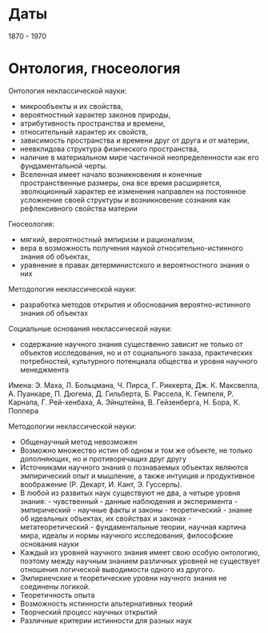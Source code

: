 #                  Даты

1870 - 1970

#                  Онтология, гносеология

Онтология неклассической науки:
- микрообъекты и их свойства, 
- вероятностный характер законов природы, 
- атрибутивность пространства и времени, 
- относительный характер их свойств, 
- зависимость пространства и времени друг от друга и от материи, 
- неевклидова структура физического пространства, 
- наличие в материальном мире частичной неопределенности как его фундаментальной черты. 
- Вселенная имеет начало возникновения и конечные пространственные размеры, она все время расширяется, эволюционный характер ее изменения направлен на постоянное усложнение своей структуры и возникновение сознания как рефлексивного свойства материи

Гносеология:
- мягкий, вероятностный эмпиризм и рационализм, 
- вера в возможность получения наукой относительно-истинного знания об объектах, 
- уравнение в правах детерминистского и вероятностного знания о них

Методология неклассической науки:
- разработка методов открытия и обоснования вероятно-истинного знания об объектах 

Социальные основания неклассической науки: 
- содержание научного знания существенно зависит не только от объектов исследования, но и от социального заказа, практических потребностей, культурного потенциала общества и уровня научного менеджмента

Имена: Э. Маха, Л. Больцмана, Ч. Пирса, Г. Риккерта, Дж. К. Максвелла, А. Пуанкаре, П. Дюгема, Д. Гильберта, Б. Рассела, К. Гемпеля, Р. Карнапа, Г. Рей-хенбаха, А. Эйнштейна, В. Гейзенберга, Н. Бора, К. Поппера

Методологии неклассической науки:
- Общенаучный метод невозможен
- Возможно множество истин об одном и том же объекте, не только дополняющих, но и противоречащих друг другу
- Источниками научного знания о познаваемых объектах являются эмпирический опыт и мышление, а также интуиция и продуктивное воображение (Р. Декарт, И. Кант, Э. Гуссерль).
- В любой из развитых наук существуют не два, а четыре уровня знания:
        - чувственный - данные наблюдения и эксперимента
        - эмпирический - научные факты и законы
        - теоретический - знание об идеальных объектах, их свойствах и законах
        - метатеоретический - фундаментальные теории, научная картина мира, идеалы и нормы научного исследования, философские основания науки
- Каждый из уровней научного знания имеет свою особую онтологию, поэтому между научным знанием различных уровней не существует отношения логической выводимости одного из другого. 
- Эмпириечские и теоретические уровни научного знания не соединены логикой.
- Теоретичность опыта
- Возможность истинности альтернативных теорий
- Творческий процесс научных открытий
- Различные критерии истинности для разных наук